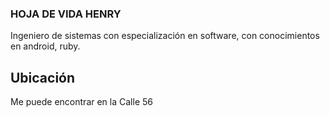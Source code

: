 ### HOJA DE VIDA HENRY

Ingeniero de sistemas con especialización en software, con conocimientos en android, ruby.

## Ubicación
Me puede encontrar en la Calle 56
